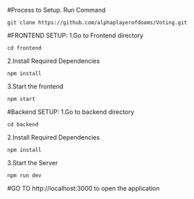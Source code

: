 #Process to Setup.
 Run Command
 ```
 git clone https://github.com/alphaplayerofdooms/Voting.git
 ```

#FRONTEND SETUP:
1.Go to Frontend directory
```
cd frontend
```
2.Install Required Dependencies
```
npm install
```
3.Start the frontend
```
npm start
```


#Backend SETUP:
1.Go to backend directory
```
cd backend
```
2.Install Required Dependencies
```
npm install
```
3.Start the Server
```
npm run dev
```


#GO TO http://localhost:3000 to open the application


